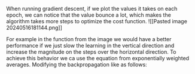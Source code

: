 When running gradient descent, if we plot the values it takes on each epoch, we can notice that the value bounce a lot, which makes the algorithm takes more steps to optimize the cost function.
![[Pasted image 20240516181144.png]]

For example in the function from the image we would have a better performance if we just slow the learning in the vertical direction and increase the magnitude on the steps over the horizontal direction.
To achieve this behavior we ca use the equation from exponentially weighted averages. Modifying the backpropagation like as follows:
